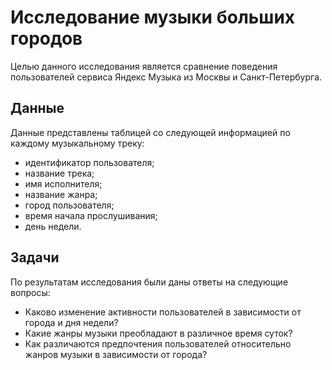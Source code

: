 Исследование музыки больших городов
=============

Целью данного исследования является сравнение поведения пользователей сервиса Яндекс Музыка из Москвы и Санкт-Петербурга.

Данные
-------------
Данные представлены таблицей со следующей информацией по каждому музыкальному треку:
* идентификатор пользователя;
* название трека;
* имя исполнителя;
* название жанра;
* город пользователя;
* время начала прослушивания;
* день недели.

Задачи
-------------

По результатам исследования были даны ответы на следующие вопросы:
*	Каково изменение активности пользователей в зависимости от города и дня недели?
*	Какие жанры музыки преобладают в различное время суток?
*	Как различаются предпочтения пользователей относительно жанров музыки в зависимости от города?
